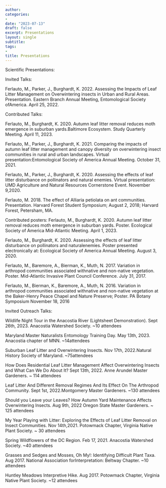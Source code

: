 ```yaml
---
author: 
categories:
-
date: "2023-07-13"
draft: false
excerpt: Presentations
layout: single
subtitle: 
tags:
-
title: Presentations
---
```


Scientific Presentations:

Invited Talks:

Ferlauto, M., Parker, J., Burghardt, K. 2022. Assessing the Impacts of Leaf Litter Management on Overwintering insects in Urban and Rural Areas. Presentation. Eastern Branch Annual Meeting, Entomological Society ofAmerica. April 25, 2022.

Contributed Talks:

Ferlauto, M., Burghardt, K. 2020. Autumn leaf litter removal reduces moth emergence in suburban yards.Baltimore Ecosystem. Study Quarterly Meeting. April 11, 2023.

Ferlauto, M., Parker, J., Burghardt, K. 2021. Comparing the impacts of autumn leaf litter management and canopy diversity on overwintering insect communities in rural and urban landscapes. Virtual presentation:Entomological Society of America Annual Meeting. October 31, 2021.

Ferlauto, M., Parker, J., Burghardt, K. 2020. Assessing the effects of leaf litter disturbance on pollinators and natural enemies. Virtual presentation: UMD Agriculture and Natural Resources Cornerstone Event. November 9,2020.

Ferlauto, M. 2018. The effect of Alliaria petiolata on ant communities. Presentation. Harvard Forest Student Symposium; August 2, 2018; Harvard Forest, Petersham, MA.

Contributed posters:
Ferlauto, M., Burghardt, K. 2020. Autumn leaf litter removal reduces moth emergence in suburban yards. Poster.
Ecological Society of America Mid-Atlantic Meeting. April 1, 2023.

Ferlauto, M., Burghardt, K. 2020. Assessing the effects of leaf litter disturbance on pollinators and naturalenemies. Poster presented electronically at: Ecological Society of America Annual Meeting. August 3, 2020.

Ferlauto, M., Baremore, A., Bierman, K., Muth, N. 2017. Variation in arthropod communities associated withnative and non-native vegetation. Poster. Mid-Atlantic Invasive Plant Council Conference. July 31, 2017.

Ferlauto, M., Bierman, K., Baremore, A., Muth, N. 2016. Variation in arthropod communities associated withnative and non-native vegetation at the Baker-Henry Peace Chapel and Nature Preserve; Poster. PA Botany Symposium November 18, 2016

Invited Outreach Talks:

Wildlife Night Tour in the Anacostia River (Lightsheet Demonstration). Sept 26th, 2023. Anacostia Watershed Society. ~10 attendees

Maryland Master Naturalists Entomology Training Day. May 13th, 2023. Anacostia chapter of MNN. ~14attendees

Suburban Leaf Litter and Overwintering Insects. Nov 17th, 2022.Natural History Society of Maryland. ~75attendees

How Does Residential Leaf Litter Management Affect Overwintering Insects and What Can We Do About It? Sept 13th, 2022. Anne Arundel Master Gardeners. ~ 114 attendees

Leaf Litter And Different Removal Regimes And Its Effect On The Arthropod Community. Sept 1st, 2022.Montgomery Master Gardeners. ~130 attendees

Should you Leave your Leaves? How Autumn Yard Maintenance Affects Overwintering Insects. Aug 9th, 2022
Oregon State Master Gardeners. ~ 125 attendees

My Year Playing with Litter: Exploring the Effects of Leaf Litter Removal on Insect Communities. Nov 14th,2021.
Potowmack Chapter, Virginia Native Plant Society. ~ 30 attendees

Spring Wildflowers of the DC Region. Feb 17, 2021.
Anacostia Watershed Society. ~40 attendees

Grasses and Sedges and Mosses, Oh My!: Identifying Difficult Plant Taxa. Aug 2017. National Association forInterpretation: Beltway Chapter. ~10 attendees

Huntley Meadows Interpretive Hike. Aug 2017.
Potowmack Chapter, Virginia Native Plant Society. ~12 attendees
